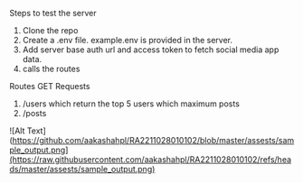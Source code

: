 Steps to test the server 

1. Clone the repo 
2. Create a .env file. example.env is provided in the server.
3. Add server base auth url and access token to fetch social media app data.
4. calls the routes

Routes 
GET Requests
1. /users which return the top 5 users which maximum posts
2. /posts 

![Alt Text](https://github.com/aakashahpl/RA2211028010102/blob/master/assests/sample_output.png](https://raw.githubusercontent.com/aakashahpl/RA2211028010102/refs/heads/master/assests/sample_output.png)
